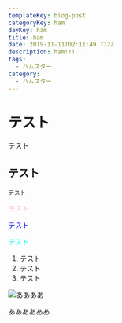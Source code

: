```yaml
---
templateKey: blog-post
categoryKey: ham
dayKey: ham
title: ham
date: 2019-11-11T02:11:49.712Z
description: ham!!!
tags:
  - ハムスター
category:
  - ハムスター
---
```

# テスト

テスト

## テスト

```
テスト
```

<font color="Pink">テスト</font>

<font color="Blue">テスト</font>

<font color="Aqua">テスト</font>

1. テスト
2. テスト
3. テスト

![ああああ](/img/01.png "きなこ！")

ああああああ
